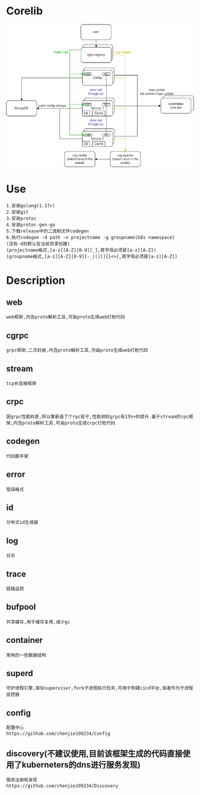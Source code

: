 # Corelib
![image](Corelib.jpg)
# Use
	1.安装golang(1.17+)
	2.安装git
	3.安装protoc
	4.安装protoc-gen-go
	5.下载release中的二进制文件codegen
	6.执行codegen -d path -n projectname -g groupname(k8s namespace)
	(没有-d则默认在当前目录创建)
	(projectname格式,[a-z][A-Z][0-9][_],首字母必须是[a-z][A-Z])
	(groupname格式,[a-z][A-Z][0-9][-_|()[]{}<>],首字母必须是[a-z][A-Z])
# Description
## web
	web框架,内含proto解析工具,可由proto生成web打桩代码
## cgrpc
	grpc框架,二次封装,内含proto解析工具,可由proto生成web打桩代码
## stream
	tcp长连接框架
## crpc
	因grpc性能较差,所以重新造了个rpc轮子,性能相较grpc有15%+的提升.基于stream的rpc框架,内含proto解析工具,可由proto生成crpc打桩代码
## codegen
	代码脚手架
## error
	错误格式
## id
	分布式id生成器
## log
	日志
## trace
	链路追踪
## bufpool
	共享缓存,用于缓存复用,减少gc
## container
	常用的一些数据结构
## superd
	守护进程引擎,类似supervisor,fork子进程执行任务,可用于构建cicd平台,或者作为子进程监控器
## config
	配置中心
	https://github.com/chenjie199234/Config
## discovery(不建议使用,目前该框架生成的代码直接使用了kuberneters的dns进行服务发现)
	服务注册和发现
	https://github.com/chenjie199234/Discovery
